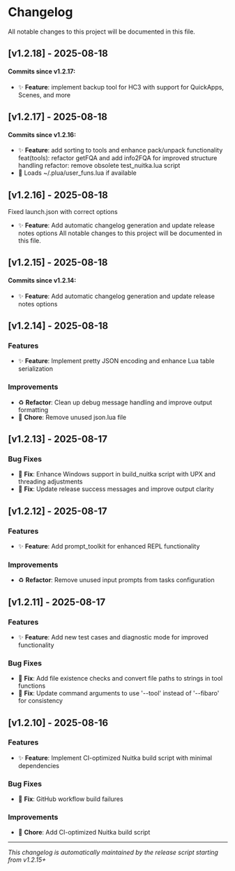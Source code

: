 # Changelog

All notable changes to this project will be documented in this file.

## [v1.2.18] - 2025-08-18



#### Commits since v1.2.17:

- ✨ **Feature**: implement backup tool for HC3 with support for QuickApps, Scenes, and more



## [v1.2.17] - 2025-08-18



#### Commits since v1.2.16:

- ✨ **Feature**: add sorting to tools and enhance pack/unpack functionality feat(tools): refactor getFQA and add info2FQA for improved structure handling refactor: remove obsolete test_nuitka.lua script
- 📝 Loads ~/.plua/user_funs.lua if available



## [v1.2.16] - 2025-08-18

Fixed launch.json with correct options

- ✨ **Feature**: Add automatic changelog generation and update release notes options
All notable changes to this project will be documented in this file.

## [v1.2.15] - 2025-08-18

#### Commits since v1.2.14:

- ✨ **Feature**: Add automatic changelog generation and update release notes options



## [v1.2.14] - 2025-08-18

### Features
- ✨ **Feature**: Implement pretty JSON encoding and enhance Lua table serialization

### Improvements
- ♻️ **Refactor**: Clean up debug message handling and improve output formatting
- 🔧 **Chore**: Remove unused json.lua file

## [v1.2.13] - 2025-08-17

### Bug Fixes
- 🐛 **Fix**: Enhance Windows support in build_nuitka script with UPX and threading adjustments
- 🐛 **Fix**: Update release success messages and improve output clarity

## [v1.2.12] - 2025-08-17

### Features
- ✨ **Feature**: Add prompt_toolkit for enhanced REPL functionality

### Improvements
- ♻️ **Refactor**: Remove unused input prompts from tasks configuration

## [v1.2.11] - 2025-08-17

### Features
- ✨ **Feature**: Add new test cases and diagnostic mode for improved functionality

### Bug Fixes
- 🐛 **Fix**: Add file existence checks and convert file paths to strings in tool functions
- 🐛 **Fix**: Update command arguments to use '--tool' instead of '--fibaro' for consistency

## [v1.2.10] - 2025-08-16

### Features
- ✨ **Feature**: Implement CI-optimized Nuitka build script with minimal dependencies

### Bug Fixes
- 🐛 **Fix**: GitHub workflow build failures

### Improvements
- 🔧 **Chore**: Add CI-optimized Nuitka build script

---

*This changelog is automatically maintained by the release script starting from v1.2.15+*
